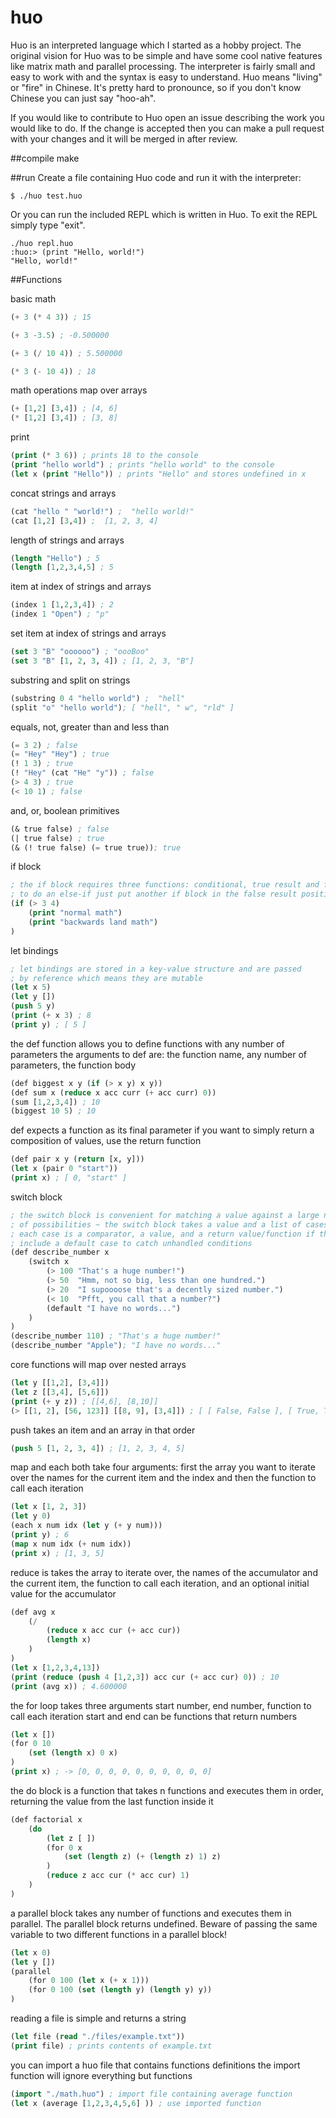# huo
Huo is an interpreted language which I started as a hobby project. The original vision for Huo was to be simple and have some cool native features like matrix math and parallel processing. The interpreter is fairly small and easy to work with and the syntax is easy to understand. Huo means "living" or "fire" in Chinese. It's pretty hard to pronounce, so if you don't know Chinese you can just say "hoo-ah". 

If you would like to contribute to Huo open an issue describing the work you would like to do. If the change is accepted then you can make a pull request with your changes and it will be merged in after review.

##compile
make   

##run
Create a file containing Huo code and run it with the interpreter:
```shell
$ ./huo test.huo
```
Or you can run the included REPL which is written in Huo. To exit the REPL simply type "exit".
```shell
./huo repl.huo
:huo:> (print "Hello, world!")
"Hello, world!"
```

##Functions

basic math
```lisp
(+ 3 (* 4 3)) ; 15

(+ 3 -3.5) ; -0.500000

(+ 3 (/ 10 4)) ; 5.500000

(* 3 (- 10 4)) ; 18
```
math operations map over arrays
```lisp
(+ [1,2] [3,4]) ; [4, 6]
(* [1,2] [3,4]) ; [3, 8]
```
print
```lisp
(print (* 3 6)) ; prints 18 to the console
(print "hello world") ; prints "hello world" to the console
(let x (print "Hello")) ; prints "Hello" and stores undefined in x
```
concat strings and arrays
```lisp
(cat "hello " "world!") ;  "hello world!"
(cat [1,2] [3,4]) ;  [1, 2, 3, 4]
```
length of strings and arrays
```lisp
(length "Hello") ; 5
(length [1,2,3,4,5] ; 5
```
item at index of strings and arrays
```lisp
(index 1 [1,2,3,4]) ; 2
(index 1 "Open") ; "p"
```
set item at index of strings and arrays
```lisp
(set 3 "B" "oooooo") ; "oooBoo"
(set 3 "B" [1, 2, 3, 4]) ; [1, 2, 3, "B"]
```
substring and split on strings
```lisp
(substring 0 4 "hello world") ;  "hell"
(split "o" "hello world"); [ "hell", " w", "rld" ]
```
equals, not, greater than and less than
```lisp
(= 3 2) ; false
(= "Hey" "Hey") ; true
(! 1 3) ; true
(! "Hey" (cat "He" "y")) ; false
(> 4 3) ; true
(< 10 1) ; false
```
and, or, boolean primitives
```lisp
(& true false) ; false
(| true false) ; true
(& (! true false) (= true true)); true
```
if block
```lisp
; the if block requires three functions: conditional, true result and false result
; to do an else-if just put another if block in the false result position
(if (> 3 4)
    (print "normal math")
    (print "backwards land math")
)
```
let bindings
```lisp
; let bindings are stored in a key-value structure and are passed
; by reference which means they are mutable
(let x 5)
(let y [])
(push 5 y)
(print (+ x 3) ; 8
(print y) ; [ 5 ]
```
the def function allows you to define functions with any number of parameters
the arguments to def are: the function name, any number of parameters, the function body
```lisp
(def biggest x y (if (> x y) x y))
(def sum x (reduce x acc curr (+ acc curr) 0))
(sum [1,2,3,4]) ; 10
(biggest 10 5) ; 10
```
def expects a function as its final parameter
if you want to simply return a composition of values, use the return function
```lisp
(def pair x y (return [x, y]))
(let x (pair 0 "start"))
(print x) ; [ 0, "start" ]
```
switch block
```lisp
; the switch block is convenient for matching a value against a large number
; of possibilities ~ the switch block takes a value and a list of cases
; each case is a comparator, a value, and a return value/function if the comparator is true
; include a default case to catch unhandled conditions
(def describe_number x 
    (switch x
        (> 100 "That's a huge number!")
        (> 50  "Hmm, not so big, less than one hundred.")
        (> 20  "I supoooose that's a decently sized number.")
        (< 10  "Pfft, you call that a number?")
        (default "I have no words...")
    )
)
(describe_number 110) ; "That's a huge number!"
(describe_number "Apple"); "I have no words..."
```
core functions will map over nested arrays
```lisp
(let y [[1,2], [3,4]])
(let z [[3,4], [5,6]])
(print (+ y z)) ; [[4,6], [8,10]]
(> [[1, 2], [56, 123]] [[8, 9], [3,4]]) ; [ [ False, False ], [ True, True ] ]
```
push takes an item and an array in that order
```lisp
(push 5 [1, 2, 3, 4]) ; [1, 2, 3, 4, 5]
```

map and each both take four arguments:
first the array you want to iterate over
the names for the current item and the index
and then the function to call each iteration
```lisp
(let x [1, 2, 3])
(let y 0)
(each x num idx (let y (+ y num)))
(print y) ; 6
(map x num idx (+ num idx))
(print x) ; [1, 3, 5]
```
reduce is takes the array to iterate over,
the names of the accumulator and the current item, the function to
call each iteration, and an optional initial value for the accumulator
```lisp
(def avg x
    (/
        (reduce x acc cur (+ acc cur))
        (length x)
    )
)
(let x [1,2,3,4,13])
(print (reduce (push 4 [1,2,3]) acc cur (+ acc cur) 0)) ; 10
(print (avg x)) ; 4.600000
```
the for loop takes three arguments
start number, end number, function to call each iteration
start and end can be functions that return numbers
```lisp
(let x [])
(for 0 10 
    (set (length x) 0 x)
)
(print x) ; -> [0, 0, 0, 0, 0, 0, 0, 0, 0, 0]
```
the do block is a function that takes n functions and executes them
in order, returning the value from the last function inside it
```lisp
(def factorial x
    (do
        (let z [ ])
        (for 0 x
            (set (length z) (+ (length z) 1) z)
        )
        (reduce z acc cur (* acc cur) 1)
    )
)
```
a parallel block takes any number of functions and executes them
in parallel. The parallel block returns undefined. Beware of passing
the same variable to two different functions in a parallel block!
```lisp
(let x 0)
(let y [])
(parallel 
    (for 0 100 (let x (+ x 1)))
    (for 0 100 (set (length y) (length y) y))
)
```
reading a file is simple and returns a string
```lisp
(let file (read "./files/example.txt"))
(print file) ; prints contents of example.txt
```
you can import a huo file that contains functions definitions
the import function will ignore everything but functions
```lisp
(import "./math.huo") ; import file containing average function
(let x (average [1,2,3,4,5,6] )) ; use imported function
```
